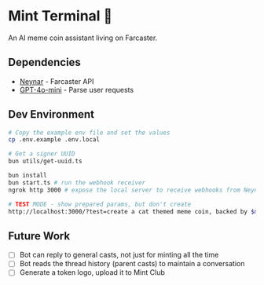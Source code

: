 # Mint Terminal 🤖

An AI meme coin assistant living on Farcaster.

## Dependencies

- [Neynar](https://neynar.com) - Farcaster API
- [GPT-4o-mini](https://platform.openai.com/docs/models/gpt-4o-mini) - Parse user requests

## Dev Environment

```sh
# Copy the example env file and set the values
cp .env.example .env.local

# Get a signer UUID
bun utils/get-uuid.ts

bun install
bun start.ts # run the webhook receiver
ngrok http 3000 # expose the local server to receive webhooks from Neynar
```

```sh
# TEST MODE - show prepared params, but don't create
http://localhost:3000/?test=create a cat themed meme coin, backed by $mfer
```

## Future Work

- [ ] Bot can reply to general casts, not just for minting all the time
- [ ] Bot reads the thread history (parent casts) to maintain a conversation
- [ ] Generate a token logo, upload it to Mint Club
